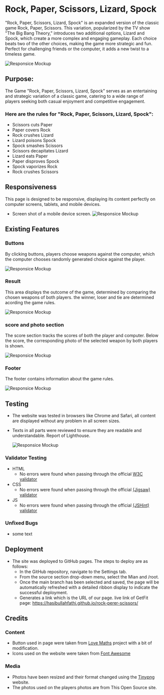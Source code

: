 # Rock, Paper, Scissors, Lizard, Spock
"Rock, Paper, Scissors, Lizard, Spock" is an expanded version of the classic game Rock, Paper, Scissors. This variation, popularized by the TV show "The Big Bang Theory," introduces two additional options, Lizard and Spock, which create a more complex and engaging gameplay. Each choice beats two of the other choices, making the game more strategic and fun. Perfect for challenging friends or the computer, it adds a new twist to a timeless game.

![Responsice Mockup](/media/main-img.png)

## Purpose:
The Game "Rock, Paper, Scissors, Lizard, Spock" serves as an entertaining and strategic variation of a classic game, catering to a wide range of players seeking both casual enjoyment and competitive engagement.


### Here are the rules for "Rock, Paper, Scissors, Lizard, Spock":

- Scissors cuts Paper
- Paper covers Rock
- Rock crushes Lizard
- Lizard poisons Spock
- Spock smashes Scissors
- Scissors decapitates Lizard
- Lizard eats Paper
- Paper disproves Spock
- Spock vaporizes Rock
- Rock crushes Scissors


## Responsiveness
This page is designed to be responsive, displaying its content perfectly on computer screens, tablets, and mobile devices.

- Screen shot of a mobile device screen.
    ![Responsice Mockup](/media/responsive-img.png)

## Existing Features

### Buttons

By clicking buttons, players choose weapons against the computer, which the computer chooses randomly generated choice against the player.

![Responsice Mockup](/media/buttons-img.png)

### Result

This area displays the outcome of the game, determined by comparing the chosen weapons of both players. the winner, loser and tie are determined acording the game rules.

![Responsice Mockup](/media/resul-img.png)

### score and photo section

The score section tracks the scores of both the player and computer. Below the score, the corresponding photo of the selected weapon by both players is shown.

![Responsice Mockup](/media/score-img.png)

### Footer

The footer contains information about the game rules.

![Responsice Mockup](/media/footer-img.png)

## Testing

- The website was tested in browsers like Chrome and Safari, all content are displayed without any problem in all screen sizes.
- Texts in all parts were reviewed to ensure they are readable and understandable.
 Report of Lighthouse.

    ![Responsice Mockup](/media/lighthouse-img.png)

### Validator Testing 

- HTML
    - No errors were found when passing through the official [W3C validator](https://validator.w3.org/#validate_by_input)
- CSS
    - No errors were found when passing through the official [(Jigsaw) validator](https://jigsaw.w3.org/css-validator/#validate_by_input)
- JS
    - No errors were found when passing through the official [(JSHint) validator](https://jshint.com/)

### Unfixed Bugs

- some text

## Deployment
- The site was deployed to GitHub pages. The steps to deploy are as follows:
    - In the GitHub repository, navigate to the Settings tab.
    - From the source section drop-down menu, select the Mian and /root.
    - Once the main branch has been selected and saved, the page will be automatically refreshed with a detailed ribbon display to indicate the successful deployment.
    - Generates a link which is the URL of our page.
live link of GetFit page: https://hasibullahfathi.github.io/rock-perer-scissors/

## Credits 

### Content 

- Button used in page were taken from [Love Maths](https://code-institute-org.github.io/love-maths/) project with a bit of modification.
- Icons used on the website were taken from [Font Awesome](https://fontawesome.com/)

### Media

- Photos have been resized and their format changed using the [Tinypng](https://tinypng.com/) website.
- The photos used on the players photos are from This Open Source site.



